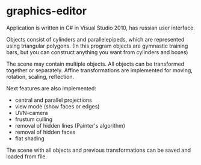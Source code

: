 graphics-editor
===============

Application is written in C# in Visual Studio 2010, has russian user interface. 

Objects consist of cylinders and parallelepipeds, which are represented using triangular polygons. 
(In this program objects are gymnastic training bars, but you can construct anything you want from cylinders and boxes)

The scene may contain multiple objects. All objects can be transformed together or separately. 
Affine transformations are implemented for moving, rotation, scaling, reflection.

Next features are also implemented:

 - central and parallel projections
 - view mode (show faces or edges)
 - UVN-camera
 - frustum culling
 - removal of hidden lines (Painter's algorithm)
 - removal of hidden faces
 - flat shading


The scene with all objects and previous transformations can be saved and loaded from file.
